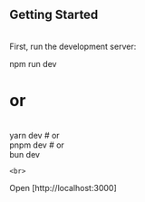 ## Getting Started
<br>
First, run the development server:
<br>
npm run dev
# or

<br>
yarn dev
# or
<br>
pnpm dev
# or
<br>
bun dev

    <br>
Open [http://localhost:3000]
 